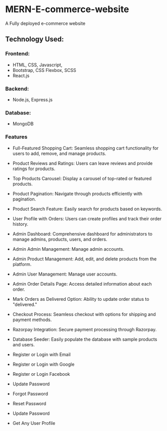 # MERN-E-commerce-website
A Fully deployed e-commerce website

## Technology Used:
### Frontend:
- HTML, CSS, Javascript,
- Bootstrap, CSS Flexbox, SCSS
- React.js

### Backend: 
- Node.js, Express.js


### Database:
- MongoDB


### Features
- Full-Featured Shopping Cart: Seamless shopping cart functionality for users to add, remove, and manage products.
- Product Reviews and Ratings: Users can leave reviews and provide ratings for products.
- Top Products Carousel: Display a carousel of top-rated or featured products.
- Product Pagination: Navigate through products efficiently with pagination.
- Product Search Feature: Easily search for products based on keywords.
- User Profile with Orders: Users can create profiles and track their order history.
- Admin Dashboard: Comprehensive dashboard for administrators to manage admins, products, users, and orders.
- Admin Admin Management: Manage admin accounts.
- Admin Product Management: Add, edit, and delete products from the platform.
- Admin User Management: Manage user accounts.
- Admin Order Details Page: Access detailed information about each order.
- Mark Orders as Delivered Option: Ability to update order status to "delivered."
- Checkout Process: Seamless checkout with options for shipping and payment methods.
- Razorpay Integration: Secure payment processing through Razorpay.
- Database Seeder: Easily populate the database with sample products and users.




- Register or Login with Email
- Register or Login with Google
- Register or Login Facebook
- Update Password
- Forgot Password
- Reset Password
- Update Password
- Get Any User Profile


